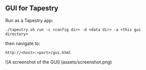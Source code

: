 ## GUI for Tapestry

Run as a Tapestry app:

`./tapestry.sh run -c <config dir> -d <data dir> -a <this gui directory>`

then navigate to:

`http://<host>:<port>/gui.html`

![A screenshot of the GUI]
(assets/screenshot.png)
